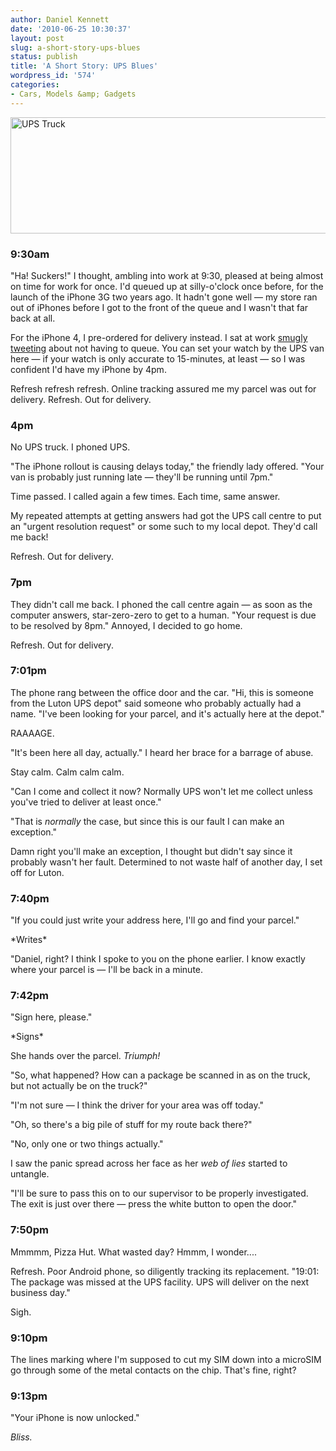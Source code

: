 ```yaml
---
author: Daniel Kennett
date: '2010-06-25 10:30:37'
layout: post
slug: a-short-story-ups-blues
status: publish
title: 'A Short Story: UPS Blues'
wordpress_id: '574'
categories:
- Cars, Models &amp; Gadgets
---
```


<p><img style="display: block; margin-left: auto; margin-right: auto;" src="http://danielkennett.org/pictures/for_posts/2010/06/upsheader.jpg" border="0" alt="UPS Truck" width="540" height="186" /></p>
<h3>9:30am</h3>
<p>"Ha! Suckers!" I thought, ambling into work at 9:30, pleased at being almost on time for work for once. I'd queued up at silly-o'clock once before, for the launch of the iPhone 3G two years ago. It hadn't gone well — my store ran out of iPhones before I got to the front of the queue and I wasn't that far back at all.</p>
<p>For the iPhone 4, I pre-ordered for delivery instead. I sat at work <a href="http://twitter.com/iKenndac/status/16881412096">smugly</a> <a href="http://twitter.com/iKenndac/status/16925130048">tweeting</a> about not having to queue. You can set your watch by the UPS van here — if your watch is only accurate to 15-minutes, at least — so I was confident I'd have my iPhone by 4pm.</p>
<p>Refresh refresh refresh. Online tracking assured me my parcel was out for delivery. Refresh. Out for delivery.</p>
<h3>4pm</h3>
<p>No UPS truck. I phoned UPS.</p>
<p>"The iPhone rollout is causing delays today," the friendly lady offered. "Your van is probably just running late — they'll be running until 7pm."</p>
<p>Time passed. I called again a few times. Each time, same answer.</p>
<p>My repeated attempts at getting answers had got the UPS call centre to put an "urgent resolution request" or some such to my local depot. They'd call me back!</p>
<p>Refresh. Out for delivery.</p>
<h3>7pm</h3>
<p>They didn't call me back. I phoned the call centre again — as soon as the computer answers, star-zero-zero to get to a human. "Your request is due to be resolved by 8pm." Annoyed, I decided to go home.</p>
<p>Refresh. Out for delivery.</p>
<h3>7:01pm</h3>
<p>The phone rang between the office door and the car. "Hi, this is someone from the Luton UPS depot" said someone who probably actually had a name. "I've been looking for your parcel, and it's actually here at the depot."</p>
<p>RAAAAGE.</p>
<p>"It's been here all day, actually." I heard her brace for a barrage of abuse.</p>
<p>Stay calm. Calm calm calm.</p>
<p>"Can I come and collect it now? Normally UPS won't let me collect unless you've tried to deliver at least once."</p>
<p>"That is <em>normally</em> the case, but since this is our fault I can make an exception."</p>
<p>Damn right you'll make an exception, I thought but didn't say since it probably wasn't her fault. Determined to not waste half of another day, I set off for Luton.</p>
<h3>7:40pm</h3>
<p>"If you could just write your address here, I'll go and find your parcel."</p>
<p>*Writes*</p>
<p>"Daniel, right? I think I spoke to you on the phone earlier. I know exactly where your parcel is — I'll be back in a minute.</p>
<h3>7:42pm</h3>
<p>"Sign here, please."</p>
<p>*Signs*</p>
<p>She hands over the parcel. <em>Triumph!</em></p>
<p>"So, what happened? How can a package be scanned in as on the truck, but not actually be on the truck?"</p>
<p>"I'm not sure — I think the driver for your area was off today."</p>
<p>"Oh, so there's a big pile of stuff for my route back there?"</p>
<p>"No, only one or two things actually."</p>
<p>I saw the panic spread across her face as her <em>web of lies</em> started to untangle.</p>
<p>"I'll be sure to pass this on to our supervisor to be properly investigated. The exit is just over there — press the white button to open the door."</p>
<h3>7:50pm</h3>
<p>Mmmmm, Pizza Hut. What wasted day? Hmmm, I wonder....</p>
<p>Refresh. Poor Android phone, so diligently tracking its replacement. "19:01: The package was missed at the UPS facility. UPS will deliver on the next business day."</p>
<p>Sigh.</p>
<h3>9:10pm</h3>
<p>The lines marking where I'm supposed to cut my SIM down into a microSIM go through some of the metal contacts on the chip. That's fine, right?</p>
<h3>9:13pm</h3>
<p>"Your iPhone is now unlocked."</p>
<p><em>Bliss.</em></p>
